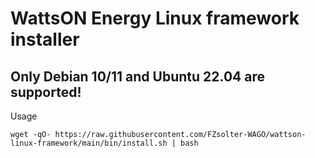 ﻿# WattsON Energy Linux framework installer

## Only Debian 10/11 and Ubuntu 22.04 are supported!

Usage
```
wget -qO- https://raw.githubusercontent.com/FZsolter-WAGO/wattson-linux-framework/main/bin/install.sh | bash
```
